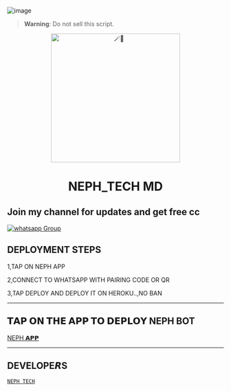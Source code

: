 ![image](https://github.com/Tecboi/Tecboi/assets/170419553/5c04c3b8-73c8-4571-88ef-86b80012f4e4)


> **Warning**: Do not sell this script.

<center>

<img alt=🪄🍪 height="300" src="https://www.bing.com/images/create/create-a-3d-stylish-text-22powered-by-nephtech222c-a/1-6654872cd3e3476fbbbb8ccf0e02ee91?id=gw%2bSOGuKzl0XKYAj2uyGYw%3d%3d&view=detailv2&idpp=genimg&thId=OIG2.P_b9M6qrcMtf6KsbmXQj&FORM=GCRIDP&mode=overlay.jpg">

</center>

<h1 align="center">NEPH_TECH MD</h1>
 
## Join my channel for updates and get free cc
<a href="https://whatsapp.com/channel/0029VaWGyGVJZg48vgpHBa31" target="_blank">
    <img alt="whatsapp Group" src="https://img.shields.io/badge/ Whatsapp Support Channel -25D366?style=for-the-badge&logo=whatsapp&logoColor=white" />
  </a>
</p> 

## DEPLOYMENT STEPS
1,TAP ON NEPH APP



2,CONNECT TO WHATSAPP WITH PAIRING CODE OR QR




3,TAP DEPLOY AND DEPLOY IT ON HEROKU..,NO BAN

 <hr>

## 𝗧𝗔𝗣 𝗢𝗡 𝗧𝗛𝗘 𝗔𝗣𝗣 𝗧𝗢 𝗗𝗘𝗣𝗟𝗢𝗬 NEPH BOT
  
[NEPH 𝗔𝗣𝗣](https://mac-scanner-d82e01b36359.herokuapp.com/)


 <hr>
 
## DEVELOPE𝙍S
[`NEPH TECH`](https://wa.me/263715078074)






